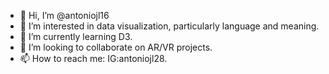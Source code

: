 - 👋 Hi, I’m @antoniojl16
- 👀 I’m interested in data visualization, particularly language and meaning.
- 🌱 I’m currently learning D3.
- 💞️ I’m looking to collaborate on AR/VR projects.
- 📫 How to reach me: IG:antoniojl28.

<!---
antoniojl16/antoniojl16 is a ✨ special ✨ repository because its `README.md` (this file) appears on your GitHub profile.
You can click the Preview link to take a look at your changes.
--->
